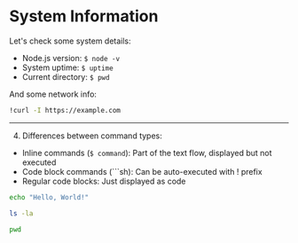 # System Information

Let's check some system details:

- Node.js version: `$ node -v`
- System uptime: `$ uptime`
- Current directory: `$ pwd`

And some network info:
```sh
!curl -I https://example.com
```

---

4. Differences between command types:

- Inline commands (`$ command`): Part of the text flow, displayed but not executed
- Code block commands (```sh): Can be auto-executed with ! prefix
- Regular code blocks: Just displayed as code


```sh
echo "Hello, World!"
```

```sh
ls -la
```

```sh
pwd
```